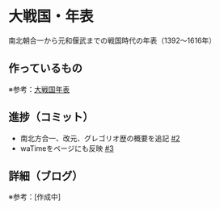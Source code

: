 # 大戦国・年表

南北朝合一から元和偃武までの戦国時代の年表（1392〜1616年）

## 作っているもの

※参考：[大戦国年表](https://dai-sengoku-nenpyo.vercel.app/)

## 進捗（コミット）

- 南北方合一、改元、グレゴリオ歴の概要を追記 [#2](https://github.com/ryo-i/dai-sengoku-nenpyo/issues/2)
- waTimeをページにも反映 [#3](https://github.com/ryo-i/dai-sengoku-nenpyo/issues/3)

## 詳細（ブログ）

※参考：[作成中]